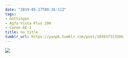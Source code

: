 ```yaml
---
date: "2019-05-17T09:36:11Z"
tags:
- Göttingen
- Agfa Vista Plus 200
- Canon AE-1
title: no title
tumblr_url: https://yaapb.tumblr.com/post/184937513586
---
```

 ![](/tumblr_files/tumblr_prn0x8YgS91v9quwwo1_1280.jpg)  
